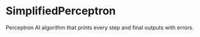 # SimplifiedPerceptron
Perceptron AI algorithm that prints every step and final outputs with errors.
